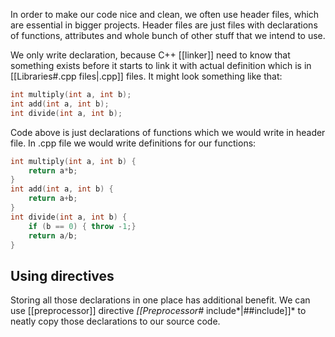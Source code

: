 In order to make our code nice and clean, we often use header files, which are essential in bigger projects. Header files are just files with declarations of functions, attributes and whole bunch of other stuff that we intend to use.

We only write declaration, because C++ [[linker]] need to know that something exists before it starts to link it with actual definition which is in [[Libraries#.cpp files|.cpp]] files. It might look something like that:

```C++
int multiply(int a, int b);
int add(int a, int b);
int divide(int a, int b);
```

Code above is just declarations of functions which we would write in header file. In .cpp file we would write definitions for our functions:

```C++
int multiply(int a, int b) {
	return a*b;
}
int add(int a, int b) {
	return a+b;
}
int divide(int a, int b) {
	if (b == 0) { throw -1;}
	return a/b;
}
```

## Using directives
Storing all those declarations in one place has additional benefit. We can use [[preprocessor]] directive *[[Preprocessor#* include*|##include]]* to neatly copy those declarations to our source code.